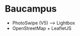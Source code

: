<h1>Baucampus</h1>

<ul>
<li>PhotoSwipe (V5) --> Lightbox</li>
<li>OpenStreetMap + LeafletJS</li>
</ul>
